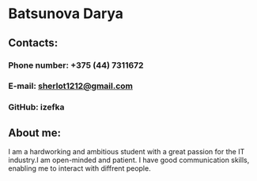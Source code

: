 # Batsunova Darya

## Contacts:
### Phone number: +375 (44) 7311672
### E-mail: sherlot1212@gmail.com
### GitHub: izefka

## About me:
I am a hardworking and ambitious student with a great passion for the IT industry.I am open-minded and patient. I have good communication skills, enabling me to interact with diffrent people.

